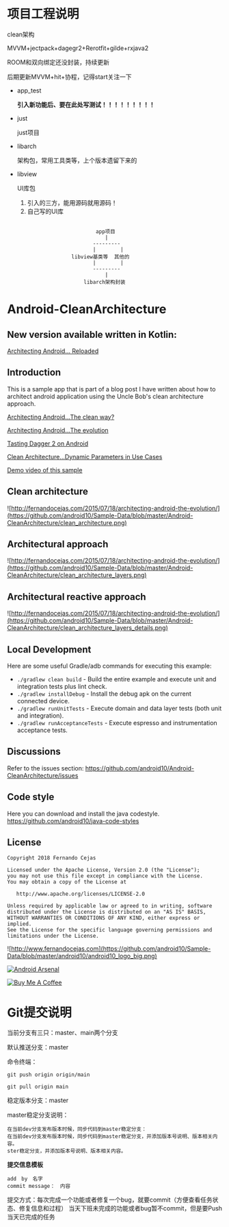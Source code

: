 
# 项目工程说明

clean架构

MVVM+jectpack+dagegr2+Rerotfit+gilde+rxjava2

ROOM和双向绑定还没封装，持续更新

后期更新MVVM+hit+协程，记得start关注一下

- app_test

  **引入新功能后、要在此处写测试！！！！！！！！！**

- just

  just项目

- libarch

  架构包，常用工具类等，上个版本遗留下来的
  
- libview

  UI库包
  1. 引入的三方，能用源码就用源码！
  2. 自己写的UI库

```

                             app项目
                                |                         
                            ---------
                            |        |
                     libview基类等  其他的
                            |        |
                            ---------
                                |
                         libarch架构封装

```

Android-CleanArchitecture 
=========================

## New version available written in Kotlin:
[Architecting Android… Reloaded](https://github.com/Primary-hacker1/JustSafe/tree/master/justsy)

Introduction
-----------------
This is a sample app that is part of a blog post I have written about how to architect android application using the Uncle Bob's clean architecture approach. 

[Architecting Android…The clean way?](http://fernandocejas.com/2014/09/03/architecting-android-the-clean-way/)

[Architecting Android…The evolution](http://fernandocejas.com/2015/07/18/architecting-android-the-evolution/)

[Tasting Dagger 2 on Android](http://fernandocejas.com/2015/04/11/tasting-dagger-2-on-android/)

[Clean Architecture…Dynamic Parameters in Use Cases](http://fernandocejas.com/2016/12/24/clean-architecture-dynamic-parameters-in-use-cases/)

[Demo video of this sample](http://youtu.be/XSjV4sG3ni0)

Clean architecture
-----------------
![http://fernandocejas.com/2015/07/18/architecting-android-the-evolution/](https://github.com/android10/Sample-Data/blob/master/Android-CleanArchitecture/clean_architecture.png)

Architectural approach
-----------------
![http://fernandocejas.com/2015/07/18/architecting-android-the-evolution/](https://github.com/android10/Sample-Data/blob/master/Android-CleanArchitecture/clean_architecture_layers.png)

Architectural reactive approach
-----------------
![http://fernandocejas.com/2015/07/18/architecting-android-the-evolution/](https://github.com/android10/Sample-Data/blob/master/Android-CleanArchitecture/clean_architecture_layers_details.png)

Local Development
-----------------

Here are some useful Gradle/adb commands for executing this example:

 * `./gradlew clean build` - Build the entire example and execute unit and integration tests plus lint check.
 * `./gradlew installDebug` - Install the debug apk on the current connected device.
 * `./gradlew runUnitTests` - Execute domain and data layer tests (both unit and integration).
 * `./gradlew runAcceptanceTests` - Execute espresso and instrumentation acceptance tests.
 
Discussions
-----------------

Refer to the issues section: https://github.com/android10/Android-CleanArchitecture/issues
 

Code style
-----------

Here you can download and install the java codestyle.
https://github.com/android10/java-code-styles


License
--------

    Copyright 2018 Fernando Cejas

    Licensed under the Apache License, Version 2.0 (the "License");
    you may not use this file except in compliance with the License.
    You may obtain a copy of the License at

       http://www.apache.org/licenses/LICENSE-2.0

    Unless required by applicable law or agreed to in writing, software
    distributed under the License is distributed on an "AS IS" BASIS,
    WITHOUT WARRANTIES OR CONDITIONS OF ANY KIND, either express or implied.
    See the License for the specific language governing permissions and
    limitations under the License.


![http://www.fernandocejas.com](https://github.com/android10/Sample-Data/blob/master/android10/android10_logo_big.png)

[![Android Arsenal](https://img.shields.io/badge/Android%20Arsenal-Android--CleanArchitecture-brightgreen.svg?style=flat)](https://android-arsenal.com/details/3/909)

<a href="https://www.buymeacoffee.com/android10" target="_blank"><img src="https://www.buymeacoffee.com/assets/img/custom_images/orange_img.png" alt="Buy Me A Coffee" style="height: auto !important;width: auto !important;" ></a>


  
# Git提交说明

当前分支有三只：master、main两个分支

默认推送分支：master

命令终端：

```
git push origin origin/main

git pull origin main
```

稳定版本分支：master


master稳定分支说明：

```
在当前dev分支发布版本时候，同步代码到master稳定分支：
在当前dev分支发布版本时候，同步代码到master稳定分支，并添加版本号说明、版本相关内容。
ster稳定分支，并添加版本号说明、版本相关内容。
```

**提交信息模板**

```
add　by　名字
commit message：　内容
```

提交方式：每次完成一个功能或者修复一个bug，就要commit（方便查看任务状态、修复信息和过程）
         当天下班未完成的功能或者bug暂不commit，但是要Push当天已完成的任务
